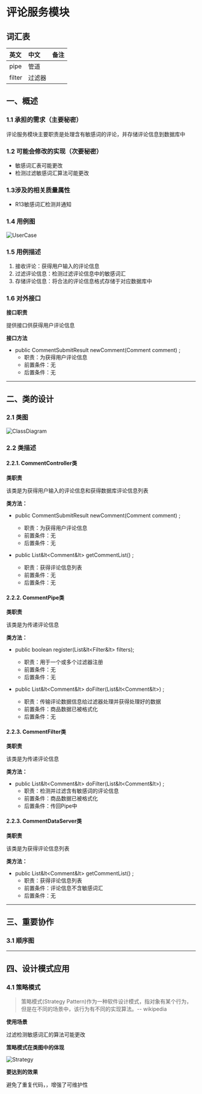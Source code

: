 # 评论服务模块

## 词汇表 ##

| 英文| 中文 | 备注  |
| :--- | :--- | :--- |
|pipe |管道| |
|filter |过滤器| |


## 一、概述
### 1.1 承担的需求（主要秘密）

评论服务模块主要职责是处理含有敏感词的评论，并存储评论信息到数据库中

### 1.2 可能会修改的实现（次要秘密）
* 敏感词汇表可能更改
* 检测过滤敏感词汇算法可能更改

### 1.3涉及的相关质量属性 ###
* R13敏感词汇检测并通知

### 1.4 用例图
![UserCase](assets/hq/CommentServer/commentServerUserCase.png)


### 1.5 用例描述
1. 接收评论：获得用户输入的评论信息
2. 过滤评论信息：检测过滤评论信息中的敏感词汇
3. 存储评论信息：将合法的评论信息格式存储于对应数据库中

### 1.6 对外接口

**接口职责**

提供接口供获得用户评论信息

**接口方法**
* public CommentSubmitResult newComment(Comment comment) ;
	* 职责：为获得用户评论信息
	* 前置条件：无	
	* 后置条件：无
 
  
---
 
## 二、类的设计
### 2.1 类图

![ClassDiagram](assets/hq/CommentServer/commentServerClassDiagram.png)

### 2.2 类描述

#### 2.2.1. CommentController类
**类职责**

该类是为获得用户输入的评论信息和获得数据库评论信息列表

**类方法：**

* public CommentSubmitResult newComment(Comment comment) ;
	* 职责：为获得用户评论信息
	* 前置条件：无	
	* 后置条件：无

* public List&lt<Comment&lt> getCommentList() ;
	* 职责：获得评论信息列表	
	* 前置条件：无	
	* 后置条件：无
	
#### 2.2.2. CommentPipe类
**类职责**

该类是为传递评论信息

**类方法：**

*  public  boolean register(List&lt<Filter&lt> filters);
	* 职责：用于一个或多个过滤器注册	
	* 前置条件：无	
	* 后置条件：无

* public List&lt<Comment&lt> doFilter(List&lt<Comment&lt>) ;
	* 职责：传输评论数据信息给过滤器处理并获得处理好的数据
	* 前置条件：商品数据已被格式化	
	* 后置条件：无

#### 2.2.3. CommentFilter类
**类职责**

该类是为传递评论信息

**类方法：**

* public List&lt<Comment&lt> doFilter(List&lt<Comment&lt>) ;
	* 职责：检测并过滤含有敏感词的评论信息	
	* 前置条件：商品数据已被格式化	
	* 后置条件：传回Pipe中

#### 2.2.3. CommentDataServer类
**类职责**

该类是为获得评论信息列表

**类方法：**

* public List&lt<Comment&lt> getCommentList() ;
	* 职责：获得评论信息列表
	* 前置条件：评论信息不含敏感词汇	
	* 后置条件：无
	
---	
	
## 三、重要协作
### 3.1 顺序图


---

## 四、设计模式应用
### 4.1 策略模式
> 策略模式(Strategy Pattern)作为一种软件设计模式，指对象有某个行为，但是在不同的场景中，该行为有不同的实现算法。-- wikipedia

**使用场景**

过滤检测敏感词汇的算法可能更改

**策略模式在类图中的体现**

![Strategy](assets/hq/CommentServer/commentServerStrategy.png)

**要达到的效果**

避免了重复代码，，增强了可维护性
